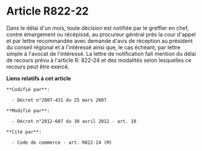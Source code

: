 # Article R822-22

Dans le délai d'un mois, toute décision est notifiée par le greffier en chef, contre émargement ou récépissé, au procureur
général près la cour d'appel et par lettre recommandée avec demande d'avis de réception au président du conseil régional et à
l'intéressé ainsi que, le cas échéant, par lettre simple à l'avocat de l'intéressé. La lettre de notification fait mention du
délai de recours prévu à l'article R. 822-24 et des modalités selon lesquelles ce recours peut être exercé.

**Liens relatifs à cet article**

	**Codifié par**:

	  - Décret n°2007-431 du 25 mars 2007

	**Modifié par**:

	  - Décret n°2012-607 du 30 avril 2012 - art. 10

	**Cité par**:

	  - Code de commerce - art. R822-24 (M)
